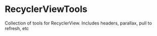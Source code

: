 # RecyclerViewTools
Collection of tools for RecyclerView. Includes headers, parallax, pull to refresh, etc
